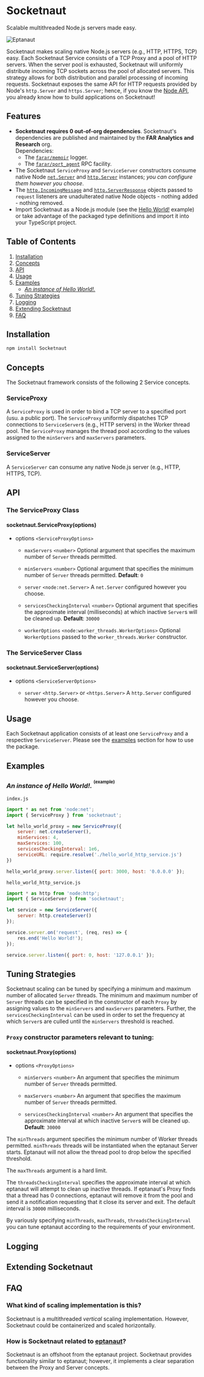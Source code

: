 # **Socketnaut** 

Scalable multithreaded Node.js servers made easy.

![Eptanaut](./transport.svg)

Socketnaut makes scaling native Node.js servers (e.g., HTTP, HTTPS, TCP) easy.  Each Socketnaut Service consists of a TCP Proxy and a pool of HTTP servers.  When the server pool is exhausted, Socketnaut will uniformly distribute incoming TCP sockets across the pool of allocated servers.  This strategy allows for both distribution and parallel processing of incoming requests.  Socketnaut exposes the same API for HTTP requests provided by Node's `http.Server` and `https.Server`; hence, if you know the [Node API](https://nodejs.org/docs/latest-v18.x/api/http.html), you already know how to build applications on Socketnaut!

## Features
- **Socketnaut requires 0 out-of-org dependencies**.  Socketnaut's dependencies are published and maintained by the **FAR Analytics and Research** org.  
Dependencies:
    - The [`farar/memoir`](https://www.npmjs.com/package/memoir) logger.
    - The [`farar/port_agent`](https://www.npmjs.com/package/port_agent) RPC facility.
- The Socketnaut `ServiceProxy` and `ServiceServer` constructors consume native Node [`net.Server`](https://nodejs.org/docs/latest-v18.x/api/net.html) and [`http.Server`](https://nodejs.org/docs/latest-v18.x/api/http.html) instances; *you can configure them however you choose*.
- The [`http.IncomingMessage`](https://nodejs.org/docs/latest-v18.x/api/http.html#class-httpincomingmessage) and [`http.ServerResponse`](https://nodejs.org/docs/latest-v18.x/api/http.html#class-httpserverresponse) objects passed to `request` listeners are unadulterated native Node objects - nothing added - nothing removed.
- Import Socketnaut as a Node.js module (see the [Hello World!](#an-instance-of-hello-world-example) example) or take advantage of the packaged type definitions and import it into your TypeScript project. 

## Table of Contents
1. [Installation](#installation)
2. [Concepts](#concepts)
3. [API](#api)
4. [Usage](#usage)
5. [Examples](#examples)
    - [*An instance of Hello World!.*](#an-instance-of-hello-world-example)
6. [Tuning Strategies](#tuning-strategies)
7. [Logging](#logging)
8. [Extending Socketnaut](#extending-Socketnaut)
9. [FAQ](#faq)

## Installation

```bash
npm install Socketnaut
``` 
## Concepts

The Socketnaut framework consists of the following 2 Service concepts.

### ServiceProxy

A `ServiceProxy` is used in order to bind a TCP server to a specified port (usu. a public port).  The `ServiceProxy` uniformly dispatches TCP connections to `ServiceServer`s (e.g., HTTP servers) in the Worker thread pool.  The `ServiceProxy` manages the thread pool according to the values assigned to the `minServers` and `maxServers` parameters.  

### ServiceServer

A `ServiceServer` can consume any native Node.js server (e.g., HTTP, HTTPS, TCP).

## API

### The ServiceProxy Class

#### socketnaut.ServiceProxy(options)
- options `<ServiceProxyOptions>`

    - `maxServers` `<number>` Optional argument that specifies the maximum number of `Server` threads permitted.

    - `minServers` `<number>` Optional argument that specifies the minimum number of `Server` threads permitted. **Default**: `0`

    - `server` `<node:net.Server>` A `net.Server` configured however you choose.

    - `servicesCheckingInterval` `<number>` Optional argument that specifies the approximate interval (milliseconds) at which inactive `Server`s will be cleaned up. **Default**: `30000`

    - `workerOptions` `<node:worker_threads.WorkerOptions>` Optional `WorkerOptions` passed to the `worker_threads.Worker` constructor.

### The ServiceServer Class

#### socketnaut.ServiceServer(options)
- options `<ServiceServerOptions>`

    - `server` `<http.Server>` or `<https.Server>` A `http.Server` configured however you choose.

## Usage

Each Socketnaut application consists of at least one `ServiceProxy` and a respective `ServiceServer`.  Please see the [examples](#examples) section for how to use the package.

## Examples

### *An instance of Hello World!.* <sup><sup>(example)</sup></sup>

`index.js`
```js
import * as net from 'node:net';
import { ServiceProxy } from 'socketnaut';

let hello_world_proxy = new ServiceProxy({
    server: net.createServer(),
    minServices: 4,
    maxServices: 100,
    servicesCheckingInterval: 1e6,
    serviceURL: require.resolve('./hello_world_http_service.js')
})

hello_world_proxy.server.listen({ port: 3000, host: '0.0.0.0' });
```

`hello_world_http_service.js`
```js
import * as http from 'node:http';
import { ServiceServer } from 'socketnaut';

let service = new ServiceServer({
    server: http.createServer()
});

service.server.on('request', (req, res) => {
    res.end('Hello World!');
});

service.server.listen({ port: 0, host: '127.0.0.1' });
```

## Tuning Strategies

Socketnaut scaling can be tuned by specifying a minimum and maximum number of allocated `Server` threads.  The minimum and maximum number of `Server` threads can be specified in the constructor of each `Proxy` by assigning values to the `minServers` and `maxServers` parameters.  Further, the `servicesCheckingInterval` can be used in order to set the frequency at which `Server`s are culled until the `minServers` threshold is reached.

### `Proxy` constructor parameters relevant to tuning:
#### **socketnaut.Proxy(options)**
- options `<ProxyOptions>`
    - `minServers` `<number>` An argument that specifies the minimum number of `Server` threads permitted.

    - `maxServers` `<number>` An argument that specifies the maximum number of `Server` threads permitted.

    - `servicesCheckingInterval` `<number>` An argument that specifies the approximate interval at which inactive `Server`s will be cleaned up. **Default**: `30000`

The `minThreads` argument specifies the minimum number of Worker threads permitted.  `minThreads` threads will be instantiated when the eptanaut Server starts.  Eptanaut will not allow the thread pool to drop below the specified threshold.

The `maxThreads` argument is a hard limit. 

The `threadsCheckingInterval` specifies the approximate interval at which eptanaut will attempt to clean up inactive threads.  If eptanaut's Proxy finds that a thread has 0 connections, eptanaut will remove it from the pool and send it a notification requesting that it close its server and exit.  The default interval is `30000` milliseconds.

By variously specifying `minThreads`, `maxThreads`, `threadsCheckingInterval` you can tune eptanaut according to the requirements of your environment.

## Logging

## Extending Socketnaut

## FAQ

### What kind of scaling implementation is this?
Socketnaut is a multithreaded *vertical* scaling implementation. However, Socketnaut could be containerized and scaled horizontally.

### How is Socketnaut related to [eptanaut](https://github.com/faranalytics/eptanaut)?
Socketnaut is an offshoot from the eptanaut project. Socketnaut provides functionality similar to eptanaut; however, it implements a clear separation between the Proxy and Server concepts.